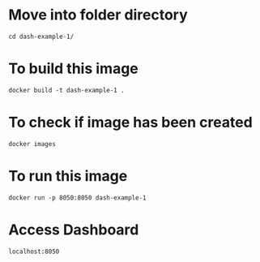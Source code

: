 # Move into folder directory 

```
cd dash-example-1/
```


# To build this image

```
docker build -t dash-example-1 .
```

# To check if image has been created

```
docker images
```


# To run this image

```
docker run -p 8050:8050 dash-example-1 
```


# Access Dashboard 

```
localhost:8050
```
